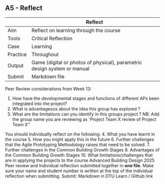 ## A5 - Reflect

|          |  Reflect |
|----      |-----|
|  Aim     | Reflect on learning through the course  |
| Tools    | Critical Reflection |
| Case     | Learning |
| Practice | Throughout |
| Output   | Game (digital or photos of physical), parametric design system or manual |
| Submit   | Markdown file |


Peer Review considerations from Week 13: 
  1. How have the developmental stages and functions of different APs been integrated into the project?
  2. What is advantageous about the idea this group has explored ?
  3. What are the limitations can you identify in this groups project ?
NB: Add the group name you are reviewing as 'Project Team X review of Project Team X'’

You should individually reflect on the following:
  4. What you have learnt in the course
  5. How you might apply this in the future
  6. Further challenges that the Agile Prototyping Methodology raises that need to be solved.
  7. Further challenges in the Common Building Growth Stages
  8. Advantages of the Common Building Growth Stages
  10. What limitations/challenges that are in applying the projects to the course Advanced Building Design 2025
Peer review and Individual reflection submitted together in **one file**. Make sure your name and student number is written at the top of the individual reflection when submitting.
Submit: Markdown in DTU Learn / Github link


<!--
In this final assignment you will give a class presentation where you give an outline of:
1. Your futures + gaps (A1)
2. Requirements + Genes (A2)
3. Your solution + tests/methodology (A3)
4. Your reflections (A4)

You don't have to hand in your presentation, but you will be given an assignment (passive feedback) during the presentation, which you have to hand in (this will be presented at the beginning of the presentation day).
-->
